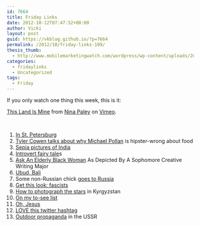 ```yaml
---
id: 7664
title: Friday Links
date: 2012-10-12T07:47:52+00:00
author: Vicki
layout: post
guid: https://vkblog.github.io/?p=7664
permalink: /2012/10/friday-links-109/
thesis_thumb:
  - http://www.mobilemarketingwatch.com/wordpress/wp-content/uploads/2012/04/T.G.I.-Fridays-Joins-The-Mobile-Dining-Revolution-300x225.jpg
categories:
  - fridaylinks
  - Uncategorized
tags:
  - Friday
---
```

If you only watch one thing this week, this is it:



[This Land Is Mine](http://vimeo.com/50531435) from [Nina Paley](http://vimeo.com/user2983855) on [Vimeo](http://vimeo.com).

&nbsp;

  1. <a href="http://i.imgur.com/Svbsk.jpg" target="_blank">In St. Petersburg</a>
  2. <a href="http://www.freakonomics.com/2012/10/11/you-eat-what-you-are-2/" target="_blank">Tyler Cowen talks about why Michael Pollan</a> is hipster-wrong about food
  3. <a href="http://sepoysandsepia.tumblr.com/" target="_blank">Sepia pictures of India</a>
  4. <a href="http://introvertfairytales.com/" target="_blank">Introvert fairy tale</a>s
  5. <a href="http://www.theonion.com/articles/ask-an-elderly-black-woman-as-depicted-by-a-sophom,29855/?ref=auto" target="_blank">Ask An Elderly Black Woman</a> As Depicted By A Sophomore Creative Writing Major
  6. <a href="http://www.designsponge.com/2012/10/ubud-bali-city-guide.html" target="_blank">Ubud, Bali</a>
  7. Some non-Russian chick <a href="http://www.theparisreview.org/blog/2012/10/09/cossacks-and-clowns-and-bears-oh-my/?utm_source=feedburner&utm_medium=feed&utm_campaign=Feed%3A+TheParisReviewBlog+%28The+Paris+Review+Blog%29" target="_blank">goes to Russia</a>
  8. <a href="http://thehairpin.com/2012/10/get-this-look-fascists" target="_blank">Get this look: fascists</a>
  9. <a href="http://ivorypomegranate.com/2012/10/08/tips-for-photographing-stars/" target="_blank">How to photograph the stars</a> in Kyrgyzstan
 10. <a href="http://fairyfilmiending.blogspot.com/2012/10/english-vinglish.html" target="_blank">On my to-see list</a>
 11. <a href="http://shortformblog.com/post/33162691591/undecided-voter" target="_blank">Oh, Jesus</a>
 12. <a href="https://twitter.com/search?q=%23literaryrestaurants&src=hash" target="_blank">LOVE this twitter hashtag</a>
 13. <a href="http://kcmeesha.com/2011/01/04/behind-the-iron-curtain-outdoor-propaganda-in-the-ussr/" target="_blank">Outdoor propaganda</a> in the USSR